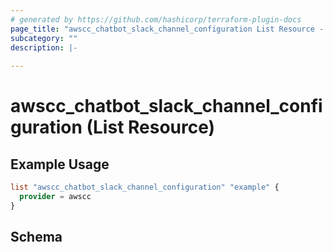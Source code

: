 ```yaml
---
# generated by https://github.com/hashicorp/terraform-plugin-docs
page_title: "awscc_chatbot_slack_channel_configuration List Resource - terraform-provider-awscc"
subcategory: ""
description: |-
  
---
```


# awscc_chatbot_slack_channel_configuration (List Resource)



## Example Usage

```terraform
list "awscc_chatbot_slack_channel_configuration" "example" {
  provider = awscc
}
```

<!-- schema generated by tfplugindocs -->
## Schema
